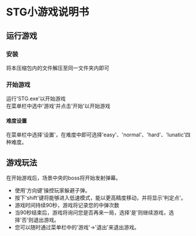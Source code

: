 STG小游戏说明书
===
## 运行游戏
### 安装
  将本压缩包内的文件解压至同一文件夹内即可
### 开始游戏
  运行'STG.exe'以开始游戏<br>
  在菜单栏中选中'游戏'并点击'开始'以开始游戏
#### 难度设置
  在菜单栏中选择'设置'，在难度中即可选择'easy'、'normal'、'hard'、'lunatic'四种难度。
## 游戏玩法
  在开始游戏后，场景中央的boss将开始发射弹幕。<br>
  * 使用'方向键'操控玩家躲避子弹。<br>
  * 按下'shift'键将能够进入低速模式，能以更高精度移动，并将显示'判定点'。<br>
  * 游戏时间持续90秒，游戏将记录您的中弹次数<br>
  * 当90秒结束后，游戏将询问您是否再来一局，选择'是'则继续游戏，选择'否'则退出游戏。<br>
  * 您可以随时通过菜单栏中的'游戏'->'退出'来退出游戏。

